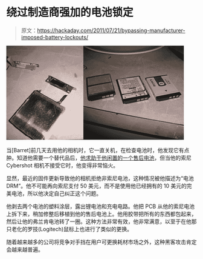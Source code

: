 # 绕过制造商强加的电池锁定

> 原文：<https://hackaday.com/2011/07/21/bypassing-manufacturer-imposed-battery-lockouts/>

![sony_battery_cell_swapping](img/fd45061c301d5281c6d0de1ea7ca9052.png "sony_battery_cell_swapping")

当[Barret]前几天去用他的相机时，它一直关机，在检查电池时，他发现它有点肿。知道他需要一个替代品后，[他求助于他闲置的一个售后电池](https://sites.google.com/site/barrettsthingsofinterest/home/announcements/secondpost)，但当他的索尼 Cybershot 相机不接受它时，他变得非常恼火。

显然，最近的固件更新导致他的相机拒绝非索尼电池，这种情况被他描述为“电池 DRM”。他不可能再向索尼支付 50 美元，而不是使用他已经拥有的 10 美元的完美电池，所以他决定自己纠正这个问题。

他剥去两个电池的塑料涂层，露出锂电池和充电电路。他把 PCB 从他的索尼电池上拆下来，稍加修整后移植到他的售后电池上。他用胶带把所有的东西都包起来，然后让他的弗兰肯电池转了一圈。这种方法非常有效，他非常满意，以至于在他那只老化的罗技(Logitech)鼠标上也进行了类似的更换。

随着越来越多的公司将竞争对手挡在用户可更换耗材市场之外，这种黑客攻击肯定会越来越普遍。